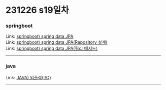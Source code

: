 # 231226 s19일차


### springboot

Link: [springboot) spring data JPA](https://blog.naver.com/dkumylove/223302285107)<br>
Link: [springboot) spring data JPA(Repository 설계)](https://blog.naver.com/dkumylove/223303774913)<br>
Link: [springboot) spring data JPA(쿼리 메서드)](https://blog.naver.com/dkumylove/223303775661)<br>

---

### java

Link: [JAVA) 입출력(I/O)](https://blog.naver.com/dkumylove/223302256735)<br>

-------------